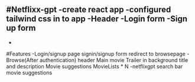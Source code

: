 #Netflixx-gpt
-create react app
-configured tailwind css in to app
-Header
-Login form
-Sign up form
-
-


#Features
-Login/signup page
    signin/signup form
    redirect to browsepage
-Browse(After authentication)
    header
    Main movie
        Trailer in background
        title and description
        Movie suggestions
            MovieLists * N
-netflixgpt
    search bar
    movie suggestions